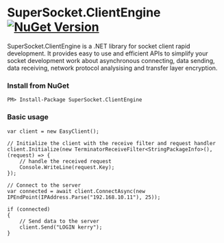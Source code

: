 # SuperSocket.ClientEngine [![NuGet Version](https://img.shields.io/nuget/v/SuperSocket.ClientEngine.svg?style=flat)](https://www.nuget.org/packages/SuperSocket.ClientEngine/)

SuperSocket.ClientEngine is a .NET library for socket client rapid development. It provides easy to use and efficient APIs to simplify your socket development work about asynchronous connecting, data sending, data receiving, network protocol analysising and transfer layer encryption.


### Install from NuGet

	PM> Install-Package SuperSocket.ClientEngine
	

### Basic usage

	var client = new EasyClient();
	
	// Initialize the client with the receive filter and request handler
	client.Initialize(new TerminatorReceiveFilter<StringPackageInfo>(), (request) => {
		// handle the received request
		Console.WriteLine(request.Key);
	});
	
	// Connect to the server
	var connected = await client.ConnectAsync(new IPEndPoint(IPAddress.Parse("192.168.10.11"), 25));
	
	if (connected)
	{
		// Send data to the server
		client.Send("LOGIN kerry");
	}